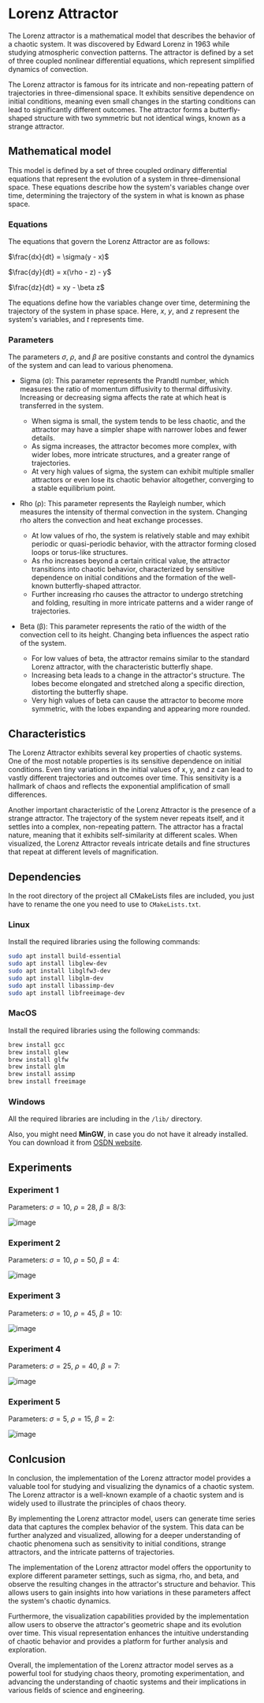 # Lorenz Attractor

The Lorenz attractor is a mathematical model that describes the behavior of a chaotic system. It was discovered by Edward Lorenz in 1963 while studying atmospheric convection patterns. The attractor is defined by a set of three coupled nonlinear differential equations, which represent simplified dynamics of convection.

The Lorenz attractor is famous for its intricate and non-repeating pattern of trajectories in three-dimensional space. It exhibits sensitive dependence on initial conditions, meaning even small changes in the starting conditions can lead to significantly different outcomes. The attractor forms a butterfly-shaped structure with two symmetric but not identical wings, known as a strange attractor.


## Mathematical model

This model is defined by a set of three coupled ordinary differential equations that represent the evolution of a system in three-dimensional space. These equations describe how the system's variables change over time, determining the trajectory of the system in what is known as phase space.

### Equations

The equations that govern the Lorenz Attractor are as follows:

$\frac{dx}{dt} = \sigma(y - x)$

$\frac{dy}{dt} = x(\rho - z) - y$

$\frac{dz}{dt} = xy - \beta z$

The equations define how the variables change over time, determining the trajectory of the system in phase space. Here, $x$, $y$, and $z$ represent the system's variables, and $t$ represents time. 

### Parameters

The parameters $\sigma$, $\rho$, and $\beta$ are positive constants and control the dynamics of the system and can lead to various phenomena. 

* Sigma (σ): This parameter represents the Prandtl number, which measures the ratio of momentum diffusivity to thermal diffusivity. Increasing or decreasing sigma affects the rate at which heat is transferred in the system.

  * When sigma is small, the system tends to be less chaotic, and the attractor may have a simpler shape with narrower lobes and fewer details.
  * As sigma increases, the attractor becomes more complex, with wider lobes, more intricate structures, and a greater range of trajectories.
  * At very high values of sigma, the system can exhibit multiple smaller attractors or even lose its chaotic behavior altogether, converging to a stable equilibrium point.

* Rho (ρ): This parameter represents the Rayleigh number, which measures the intensity of thermal convection in the system. Changing rho alters the convection and heat exchange processes.

  * At low values of rho, the system is relatively stable and may exhibit periodic or quasi-periodic behavior, with the attractor forming closed loops or torus-like structures.
  * As rho increases beyond a certain critical value, the attractor transitions into chaotic behavior, characterized by sensitive dependence on initial conditions and the formation of the well-known butterfly-shaped attractor.
  * Further increasing rho causes the attractor to undergo stretching and folding, resulting in more intricate patterns and a wider range of trajectories.

* Beta (β): This parameter represents the ratio of the width of the convection cell to its height. Changing beta influences the aspect ratio of the system.

  * For low values of beta, the attractor remains similar to the standard Lorenz attractor, with the characteristic butterfly shape.
  * Increasing beta leads to a change in the attractor's structure. The lobes become elongated and stretched along a specific direction, distorting the butterfly shape.
  * Very high values of beta can cause the attractor to become more symmetric, with the lobes expanding and appearing more rounded.

## Characteristics

The Lorenz Attractor exhibits several key properties of chaotic systems. One of the most notable properties is its sensitive dependence on initial conditions. Even tiny variations in the initial values of x, y, and z can lead to vastly different trajectories and outcomes over time. This sensitivity is a hallmark of chaos and reflects the exponential amplification of small differences.

Another important characteristic of the Lorenz Attractor is the presence of a strange attractor. The trajectory of the system never repeats itself, and it settles into a complex, non-repeating pattern. The attractor has a fractal nature, meaning that it exhibits self-similarity at different scales. When visualized, the Lorenz Attractor reveals intricate details and fine structures that repeat at different levels of magnification.

## Dependencies

In the root directory of the project all CMakeLists files are included, you just have to rename the one you need to use to `CMakeLists.txt`.

### Linux

Install the required libraries using the following commands:

```sh
sudo apt install build-essential
sudo apt install libglew-dev
sudo apt install libglfw3-dev
sudo apt install libglm-dev
sudo apt install libassimp-dev
sudo apt install libfreeimage-dev
```

### MacOS

Install the required libraries using the following commands:

```sh
brew install gcc
brew install glew
brew install glfw
brew install glm
brew install assimp
brew install freeimage
```

### Windows

All the required libraries are including in the `/lib/` directory.

Also, you might need **MinGW**, in case you do not have it already installed. You can download it from [OSDN website](https://osdn.net/projects/mingw/releases/).


## Experiments

### Experiment 1

Parameters: $\sigma = 10$, $\rho = 28$, $\beta = 8/3$:

![image](https://github.com/xIvqn/chaos-theory/assets/72264031/ae554e44-8eab-4d71-a924-6d6468444cdb)


### Experiment 2

Parameters: $\sigma = 10$, $\rho = 50$, $\beta = 4$:

![image](https://github.com/xIvqn/chaos-theory/assets/72264031/8a330866-05b5-42da-96f0-b8943c55aad8)


### Experiment 3

Parameters: $\sigma = 10$, $\rho = 45$, $\beta = 10$:

![image](https://github.com/xIvqn/chaos-theory/assets/72264031/0aae8652-a32f-49d8-a416-c6e33542a37e)


### Experiment 4

Parameters: $\sigma = 25$, $\rho = 40$, $\beta = 7$:

![image](https://github.com/xIvqn/chaos-theory/assets/72264031/ec174e1c-9a9f-4e1c-bda4-9827c16cadf7)


### Experiment 5

Parameters: $\sigma = 5$, $\rho = 15$, $\beta = 2$:

![image](https://github.com/xIvqn/chaos-theory/assets/72264031/2efae893-4115-407f-8201-8b0f4d56f309)


## Conlcusion

In conclusion, the implementation of the Lorenz attractor model provides a valuable tool for studying and visualizing the dynamics of a chaotic system. The Lorenz attractor is a well-known example of a chaotic system and is widely used to illustrate the principles of chaos theory.

By implementing the Lorenz attractor model, users can generate time series data that captures the complex behavior of the system. This data can be further analyzed and visualized, allowing for a deeper understanding of chaotic phenomena such as sensitivity to initial conditions, strange attractors, and the intricate patterns of trajectories.

The implementation of the Lorenz attractor model offers the opportunity to explore different parameter settings, such as sigma, rho, and beta, and observe the resulting changes in the attractor's structure and behavior. This allows users to gain insights into how variations in these parameters affect the system's chaotic dynamics.

Furthermore, the visualization capabilities provided by the implementation allow users to observe the attractor's geometric shape and its evolution over time. This visual representation enhances the intuitive understanding of chaotic behavior and provides a platform for further analysis and exploration.

Overall, the implementation of the Lorenz attractor model serves as a powerful tool for studying chaos theory, promoting experimentation, and advancing the understanding of chaotic systems and their implications in various fields of science and engineering.
